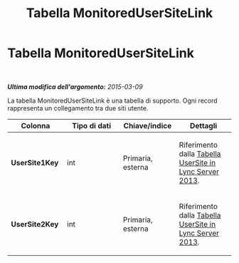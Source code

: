 ﻿---
title: Tabella MonitoredUserSiteLink
TOCTitle: Tabella MonitoredUserSiteLink
ms:assetid: 16edc24a-2718-4bb4-b05c-bc7aafa97963
ms:mtpsurl: https://technet.microsoft.com/it-it/library/Gg398233(v=OCS.15)
ms:contentKeyID: 49299800
ms.date: 08/24/2015
mtps_version: v=OCS.15
ms.translationtype: HT
---

# Tabella MonitoredUserSiteLink

 

_**Ultima modifica dell'argomento:** 2015-03-09_

La tabella MonitoredUserSiteLink è una tabella di supporto. Ogni record rappresenta un collegamento tra due siti utente.


<table>
<colgroup>
<col style="width: 25%" />
<col style="width: 25%" />
<col style="width: 25%" />
<col style="width: 25%" />
</colgroup>
<thead>
<tr class="header">
<th><strong>Colonna</strong></th>
<th><strong>Tipo di dati</strong></th>
<th><strong>Chiave/indice</strong></th>
<th><strong>Dettagli</strong></th>
</tr>
</thead>
<tbody>
<tr class="odd">
<td><p><strong>UserSite1Key</strong></p></td>
<td><p>int</p></td>
<td><p>Primaria, esterna</p></td>
<td><p>Riferimento dalla <a href="lync-server-2013-usersite-table.md">Tabella UserSite in Lync Server 2013</a>.</p></td>
</tr>
<tr class="even">
<td><p><strong>UserSite2Key</strong></p></td>
<td><p>int</p></td>
<td><p>Primaria, esterna</p></td>
<td><p>Riferimento dalla <a href="lync-server-2013-usersite-table.md">Tabella UserSite in Lync Server 2013</a>.</p></td>
</tr>
</tbody>
</table>

